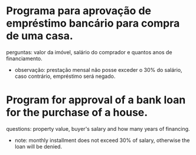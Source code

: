 # Programa para aprovação de empréstimo bancário para compra de uma casa.

perguntas: valor da imóvel, salário do comprador e quantos anos de financiamento.
- observação: prestação mensal não posse exceder o 30% do salário, caso contrário, empréstimo será negado.


# Program for approval of a bank loan for the purchase of a house.

questions: property value, buyer's salary and how many years of financing.
- note: monthly installment does not exceed 30% of salary, otherwise the loan will be denied.
